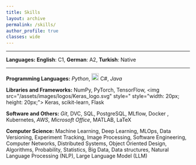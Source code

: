 ```yaml
---
title: Skills
layout: archive
permalink: /skills/
author_profile: true
classes: wide
---
```


---

**Languages:** **English**: C1, **German**: A2, **Turkish**: Native

---

**Programming Languages:** <i class="fab fa-python"> Python</i>, <img src="../assets/images/logos/c#.png" style="width: 20px; height: 20px;"> C#, <i class="fab fa-java"> Java</i>


**Libraries and Frameworks:** NumPy, PyTorch, TensorFlow, <img src="/assets/images/logos/Keras_logo.svg" style=" style="width: 20px; height: 20px;"> Keras, scikit-learn, Flask



**Software and Others:** <i class="fab fa-git"> Git</i>, DVC, <i class="fas fa-database"></i> SQL, PostgreSQL, MLflow, <i class="fab fa-docker"></i> Docker , Kubernetes, <i class="fab fa-aws"> AWS</i>, <i class="fab fa-microsoft"> Microsoft Office</i>, MATLAB, LaTeX

**Computer Science:** Machine Learning, Deep Learning, MLOps, Data Versioning, Experiment Tracking, Image Processing, Software Engineering, Computer Networks, Distributed Systems, Object Oriented Design, Algorithms, Probability, Statistics, Big Data, Data structures, Natural Language Processing (NLP), Large Language Model (LLM)